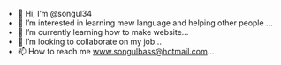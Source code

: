 - 👋 Hi, I’m @songul34
- 👀 I’m interested in learning mew language and helping other people  ...
- 🌱 I’m currently learning how to make website...
- 💞️ I’m looking to collaborate on my job...
- 📫 How to reach me www.songulbass@hotmail.com...

<!---
songul34/songul34 is a ✨ special ✨ repository because its `README.md` (this file) appears on your GitHub profile.
You can click the Preview link to take a look at your changes.
--->
